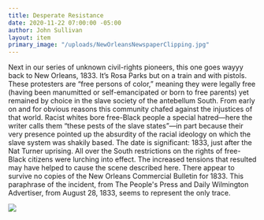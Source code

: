 ```yaml
---
title: Desperate Resistance
date: 2020-11-22 07:00:00 -05:00
author: John Sullivan
layout: item
primary_image: "/uploads/NewOrleansNewspaperClipping.jpg"
---
```


Next in our series of unknown civil-rights pioneers, this one goes wayyy back to New Orleans, 1833. It’s Rosa Parks but on a train and with pistols. These protesters are “free persons of color,” meaning they were legally free (having been manumitted or self-emancipated or born to free parents) yet remained by choice in the slave society of the antebellum South. From early on and for obvious reasons this community chafed against the injustices of that world. Racist whites bore free-Black people a special hatred—here the writer calls them “these pests of the slave states”—in part because their very presence pointed up the absurdity of the racial ideology on which the slave system was shakily based. The date is significant: 1833, just after the Nat Turner uprising. All over the South restrictions on the rights of free-Black citizens were lurching into effect. The increased tensions that resulted may have helped to cause the scene described here. There appear to survive no copies of the New Orleans Commercial Bulletin for 1833. This paraphrase of the incident, from The People's Press and Daily Wilmington Advertiser, from August 28, 1833, seems to represent the only trace. 

![](/uploads/NewOrleansNewspaperClipping.jpg)